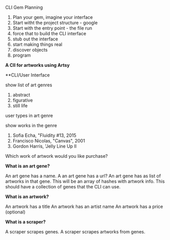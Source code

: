 CLI Gem Planning

1. Plan your gem, imagine your interface
2. Start witht the project structure - google
3. Start with the entry point - the file run
4. force that to build the CLI interface
5. stub out the interface
6. start making things real
7. discover objects
8. program

**A ClI for artworks using Artsy** 

**CLI/User Interface

show list of art genres

1. abstract
2. figurative
3. still life

user types in art genre

show works in the genre

1. Sofia Echa, "Fluidity #13, 2015
2. Francisco Nicolas, "Canvas", 2001
3. Gordon Harris, 'Jelly Line Up II

Which work of artwork would you like purchase?

**What is an art gene?**

An art gene has a name.
A an art gene has a url?
An art gene has as list of artworks in that gene. This will be an array of hashes with artwork info.
This should have a collection of genes that the CLI can use.

**What is an artwork?**

An artwork has a title
An artwork has an artist name
An artwork has a price (optional)

**What is a scraper?**

A scraper scrapes genes.
A scraper scrapes artworks from genes.